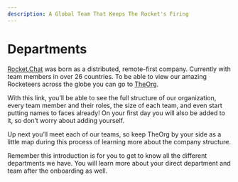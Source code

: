```yaml
---
description: A Global Team That Keeps The Rocket's Firing
---
```


# Departments

[Rocket.Chat](https://rocket.chat/) was born as a distributed, remote-first company. Currently with team members in over 26 countries. To be able to view our amazing Rocketeers across the globe you can go to [TheOrg](https://theorg.com/org/rocket-chat).

With this link, you’ll be able to see the full structure of our organization, every team member and their roles, the size of each team, and even start putting names to faces already! On your first day you will also be added to it, so don’t worry about adding yourself.

Up next you’ll meet each of our teams, so keep TheOrg by your side as a little map during this process of learning more about the company structure.

Remember this introduction is for you to get to know all the different departments we have. You will learn more about your direct department and team after the onboarding as well.
